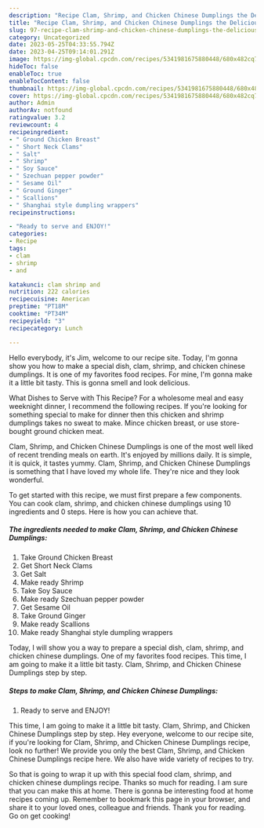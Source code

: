 ```yaml
---
description: "Recipe Clam, Shrimp, and Chicken Chinese Dumplings the Delicious"
title: "Recipe Clam, Shrimp, and Chicken Chinese Dumplings the Delicious"
slug: 97-recipe-clam-shrimp-and-chicken-chinese-dumplings-the-delicious
category: Uncategorized
date: 2023-05-25T04:33:55.794Z
date: 2023-04-25T09:14:01.291Z
image: https://img-global.cpcdn.com/recipes/5341981675880448/680x482cq70/clam-shrimp-and-chicken-chinese-dumplings-recipe-main-photo.jpg
hideToc: false
enableToc: true
enableTocContent: false
thumbnail: https://img-global.cpcdn.com/recipes/5341981675880448/680x482cq70/clam-shrimp-and-chicken-chinese-dumplings-recipe-main-photo.jpg
cover: https://img-global.cpcdn.com/recipes/5341981675880448/680x482cq70/clam-shrimp-and-chicken-chinese-dumplings-recipe-main-photo.jpg
author: Admin
authorAv: notfound
ratingvalue: 3.2
reviewcount: 4
recipeingredient:
- " Ground Chicken Breast"
- " Short Neck Clams"
- " Salt"
- " Shrimp"
- " Soy Sauce"
- " Szechuan pepper powder"
- " Sesame Oil"
- " Ground Ginger"
- " Scallions"
- " Shanghai style dumpling wrappers"
recipeinstructions:

- "Ready to serve and ENJOY!"
categories:
- Recipe
tags:
- clam
- shrimp
- and

katakunci: clam shrimp and 
nutrition: 222 calories
recipecuisine: American
preptime: "PT18M"
cooktime: "PT34M"
recipeyield: "3"
recipecategory: Lunch

---
```



Hello everybody, it's Jim, welcome to our recipe site. Today, I'm gonna show you how to make a special dish, clam, shrimp, and chicken chinese dumplings. It is one of my favorites food recipes. For mine, I'm gonna make it a little bit tasty. This is gonna smell and look delicious.

What Dishes to Serve with This Recipe? For a wholesome meal and easy weeknight dinner, I recommend the following recipes. If you&#39;re looking for something special to make for dinner then this chicken and shrimp dumplings takes no sweat to make. Mince chicken breast, or use store-bought ground chicken meat.

Clam, Shrimp, and Chicken Chinese Dumplings is one of the most well liked of recent trending meals on earth. It's enjoyed by millions daily. It is simple, it is quick, it tastes yummy. Clam, Shrimp, and Chicken Chinese Dumplings is something that I have loved my whole life. They're nice and they look wonderful.


To get started with this recipe, we must first prepare a few components. You can cook clam, shrimp, and chicken chinese dumplings using 10 ingredients and 0 steps. Here is how you can achieve that.

<!--inarticleads1-->

##### The ingredients needed to make Clam, Shrimp, and Chicken Chinese Dumplings:

1. Take  Ground Chicken Breast
1. Get  Short Neck Clams
1. Get  Salt
1. Make ready  Shrimp
1. Take  Soy Sauce
1. Make ready  Szechuan pepper powder
1. Get  Sesame Oil
1. Take  Ground Ginger
1. Make ready  Scallions
1. Make ready  Shanghai style dumpling wrappers


Today, I will show you a way to prepare a special dish, clam, shrimp, and chicken chinese dumplings. One of my favorites food recipes. This time, I am going to make it a little bit tasty. Clam, Shrimp, and Chicken Chinese Dumplings step by step. 

<!--inarticleads2-->

##### Steps to make Clam, Shrimp, and Chicken Chinese Dumplings:


1. Ready to serve and ENJOY!

This time, I am going to make it a little bit tasty. Clam, Shrimp, and Chicken Chinese Dumplings step by step. Hey everyone, welcome to our recipe site, if you&#39;re looking for Clam, Shrimp, and Chicken Chinese Dumplings recipe, look no further! We provide you only the best Clam, Shrimp, and Chicken Chinese Dumplings recipe here. We also have wide variety of recipes to try. 

So that is going to wrap it up with this special food clam, shrimp, and chicken chinese dumplings recipe. Thanks so much for reading. I am sure that you can make this at home. There is gonna be interesting food at home recipes coming up. Remember to bookmark this page in your browser, and share it to your loved ones, colleague and friends. Thank you for reading. Go on get cooking!
